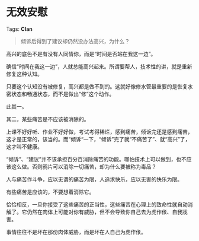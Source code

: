 # 无效安慰

Tags: **Clan**

> 倾诉后得到了建议却仍然没办法高兴，为什么？



高兴的底色不是有没有人同情你，而是“时间是否站在我这一边”。

确信“时间在我这一边”，人就总能高兴起来。所谓要帮人，技术性的讲，就是重新修复这种认知。

只要这个认知没有被修复，高兴都是做不到的。这就好像修水管最重要的是恢复水密状态和畅通状态，而不是做出“修”这个动作。

此其一。

其二，某些痛苦是不应该被消除的。

上课不好好听、作业不好好做，考试考得稀烂，感到痛苦，倾诉完还是感到痛苦，这才是正常的，该当的。而“倾诉“一下，“倾诉”完了就“不痛苦了”、就“高兴”了，这才叫不健康。

“倾诉”、“建议”并不该承担百分百消除痛苦的功能。哪怕技术上可以做到，也不应该这么做。否则鸦片可以消除一切痛苦，却为什么要被称为毒品？

人与痛苦作斗争，应以无谓的痛苦为限，人追求快乐，应以无害的快乐为限。

有些痛苦是应该的，不要想着消除它。

恰恰相反，一旦你接受了这些痛苦的正当性，这些痛苦在心理上的致命性就自动消解了。它仍然在肉体上可能对你有威胁，但不会导致你自己去为虎作伥、自我戕害。

事情往往不是坏在那份肉体威胁，而是坏在人自己为虎作伥。



